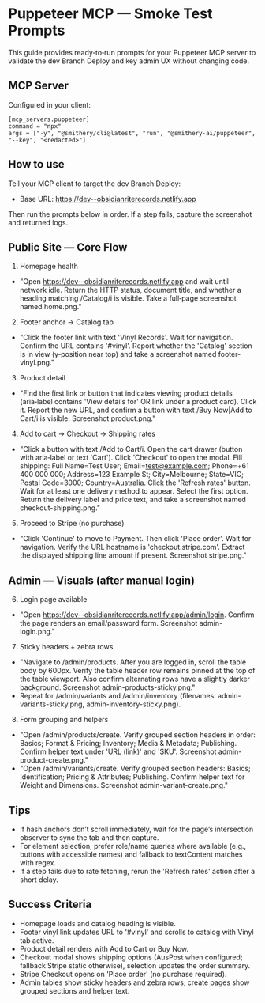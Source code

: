 # Puppeteer MCP — Smoke Test Prompts

This guide provides ready‑to‑run prompts for your Puppeteer MCP server to validate the dev Branch Deploy and key admin UX without changing code.

## MCP Server

Configured in your client:

```
[mcp_servers.puppeteer]
command = "npx"
args = ["-y", "@smithery/cli@latest", "run", "@smithery-ai/puppeteer", "--key", "<redacted>"]
```

## How to use

Tell your MCP client to target the dev Branch Deploy:
- Base URL: https://dev--obsidianriterecords.netlify.app

Then run the prompts below in order. If a step fails, capture the screenshot and returned logs.

## Public Site — Core Flow

1) Homepage health
- "Open https://dev--obsidianriterecords.netlify.app and wait until network idle. Return the HTTP status, document title, and whether a heading matching /Catalog/i is visible. Take a full‑page screenshot named home.png."

2) Footer anchor → Catalog tab
- "Click the footer link with text 'Vinyl Records'. Wait for navigation. Confirm the URL contains '#vinyl'. Report whether the 'Catalog' section is in view (y‑position near top) and take a screenshot named footer-vinyl.png."

3) Product detail
- "Find the first link or button that indicates viewing product details (aria‑label contains 'View details for' OR link under a product card). Click it. Report the new URL, and confirm a button with text /Buy Now|Add to Cart/i is visible. Screenshot product.png."

4) Add to cart → Checkout → Shipping rates
- "Click a button with text /Add to Cart/i. Open the cart drawer (button with aria‑label or text 'Cart'). Click 'Checkout' to open the modal. Fill shipping: Full Name=Test User; Email=test@example.com; Phone=+61 400 000 000; Address=123 Example St; City=Melbourne; State=VIC; Postal Code=3000; Country=Australia. Click the 'Refresh rates' button. Wait for at least one delivery method to appear. Select the first option. Return the delivery label and price text, and take a screenshot named checkout-shipping.png."

5) Proceed to Stripe (no purchase)
- "Click 'Continue' to move to Payment. Then click 'Place order'. Wait for navigation. Verify the URL hostname is 'checkout.stripe.com'. Extract the displayed shipping line amount if present. Screenshot stripe.png."

## Admin — Visuals (after manual login)

6) Login page available
- "Open https://dev--obsidianriterecords.netlify.app/admin/login. Confirm the page renders an email/password form. Screenshot admin-login.png."

7) Sticky headers + zebra rows
- "Navigate to /admin/products. After you are logged in, scroll the table body by 600px. Verify the table header row remains pinned at the top of the table viewport. Also confirm alternating rows have a slightly darker background. Screenshot admin-products-sticky.png."
- Repeat for /admin/variants and /admin/inventory (filenames: admin-variants-sticky.png, admin-inventory-sticky.png).

8) Form grouping and helpers
- "Open /admin/products/create. Verify grouped section headers in order: Basics; Format & Pricing; Inventory; Media & Metadata; Publishing. Confirm helper text under 'URL (link)' and 'SKU'. Screenshot admin-product-create.png."
- "Open /admin/variants/create. Verify grouped section headers: Basics; Identification; Pricing & Attributes; Publishing. Confirm helper text for Weight and Dimensions. Screenshot admin-variant-create.png."

## Tips
- If hash anchors don’t scroll immediately, wait for the page’s intersection observer to sync the tab and then capture.
- For element selection, prefer role/name queries where available (e.g., buttons with accessible names) and fallback to textContent matches with regex.
- If a step fails due to rate fetching, rerun the 'Refresh rates' action after a short delay.

## Success Criteria
- Homepage loads and catalog heading is visible.
- Footer vinyl link updates URL to '#vinyl' and scrolls to catalog with Vinyl tab active.
- Product detail renders with Add to Cart or Buy Now.
- Checkout modal shows shipping options (AusPost when configured; fallback Stripe static otherwise), selection updates the order summary.
- Stripe Checkout opens on 'Place order' (no purchase required).
- Admin tables show sticky headers and zebra rows; create pages show grouped sections and helper text.

